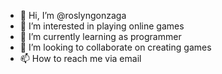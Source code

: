 - 👋 Hi, I’m @roslyngonzaga
- 👀 I’m interested in playing online games
- 🌱 I’m currently learning as programmer
- 💞️ I’m looking to collaborate on creating games
- 📫 How to reach me via email

<!---
roslyngonzaga/roslyngonzaga is a ✨ special ✨ repository because its `README.md` (this file) appears on your GitHub profile.
You can click the Preview link to take a look at your changes.
--->
